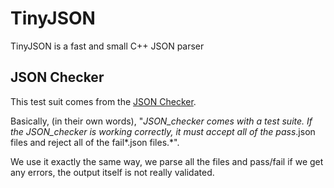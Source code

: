 # TinyJSON

TinyJSON is a fast and small C++ JSON parser

## JSON Checker

This test suit comes from the [JSON Checker](https://www.json.org/JSON_checker/).

Basically, (in their own words), "*JSON_checker comes with a test suite. If the JSON_checker is working correctly, it must accept all of the pass*.json files and reject all of the fail*.json files.*".

We use it exactly the same way, we parse all the files and pass/fail if we get any errors, the output itself is not really validated.
